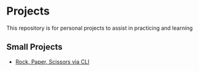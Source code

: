 # Projects

This repository is for personal projects to assist in practicing and learning

## Small Projects

 - [Rock, Paper, Scissors via CLI](https://github.com/DendeSon/Projects/tree/main/Rock,%20Paper,%20Scissors%20via%20CLI)
